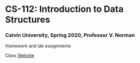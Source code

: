 # CS-112: Introduction to Data Structures
### Calvin University, Spring 2020, Professor V. Norman
Homework and lab assignments

Class [Website](https://cs.calvin.edu/courses/cs/112/)
